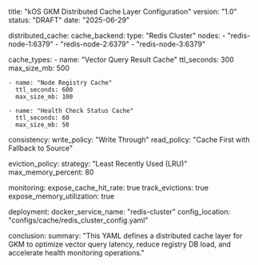 title: "kOS GKM Distributed Cache Layer Configuration" version: "1.0" status: "DRAFT" date: "2025-06-29"

distributed\_cache: cache\_backend: type: "Redis Cluster" nodes: - "redis-node-1:6379" - "redis-node-2:6379" - "redis-node-3:6379"

cache\_types: - name: "Vector Query Result Cache" ttl\_seconds: 300 max\_size\_mb: 500

```
- name: "Node Registry Cache"
  ttl_seconds: 600
  max_size_mb: 100

- name: "Health Check Status Cache"
  ttl_seconds: 60
  max_size_mb: 50
```

consistency: write\_policy: "Write Through" read\_policy: "Cache First with Fallback to Source"

eviction\_policy: strategy: "Least Recently Used (LRU)" max\_memory\_percent: 80

monitoring: expose\_cache\_hit\_rate: true track\_evictions: true expose\_memory\_utilization: true

deployment: docker\_service\_name: "redis-cluster" config\_location: "configs/cache/redis\_cluster\_config.yaml"

conclusion: summary: "This YAML defines a distributed cache layer for GKM to optimize vector query latency, reduce registry DB load, and accelerate health monitoring operations."

